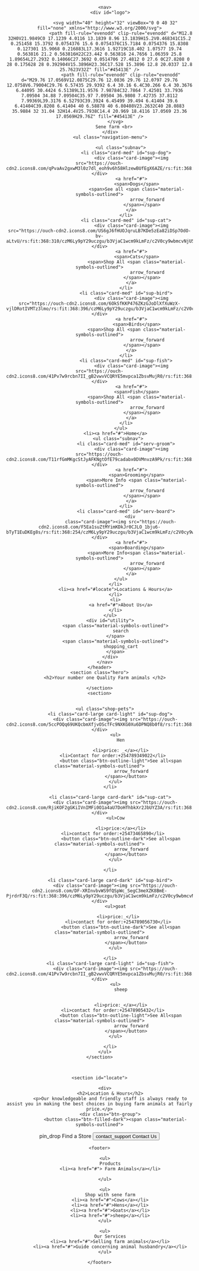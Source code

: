 <!DOCTYPE html>
<html lang="en">
<head>
    <meta charset="UTF-8">
    <meta name="viewport" content="width=device-width, initial-scale=1.0">
    <link rel="preconnect" href="https://fonts.googleapis.com">
    <link rel="preconnect" href="https://fonts.gstatic.com" crossorigin>
    <link href="https://fonts.googleapis.com/css2?family=Poppins:ital,wght@0,400;0,500;0,600;0,700;0,800;1,400;1,500;1,600;1,700;1,800&display=swap" rel="stylesheet">
    <link href="https://fonts.googleapis.com/css2?family=Material+Symbols+Outlined" rel="stylesheet" />
  <link rel="stylesheet" href="https://cdnjs.cloudflare.com/ajax/libs/meyer-reset/2.0/reset.min.css">
    <link rel="stylesheet" href="sene farm.css">
    <title>Sene farm</title>
</head>
<body>
    <header>
        
        <nav>
            <div id="logo">

                <svg width="40" height="32" viewBox="0 0 40 32" fill="none" xmlns="http://www.w3.org/2000/svg">
                    <path fill-rule="evenodd" clip-rule="evenodd" d="M12.8 32H0V21.9849C0 17.1239 4.0116 13.1839 8.96 13.1839H15.2V0.468341C15.2 0.251458 15.3792 0.0754376 15.6 0.0754376C15.7184 0.0754376 15.8308 0.127301 15.9068 0.216883L17.3616 1.92719C18.402 1.07577 19.74 0.563816 21.2 0.563816H22C23.442 0.563816 24.7656 1.06359 25.8 1.89654L27.2932 0.14066C27.3692 0.0514706 27.4812 0 27.6 0C27.8208 0 28 0.175628 28 0.392904V15.3896H23.36C17.528 15.3896 12.8 20.0337 12.8 25.7623V32Z" fill="#45413E" />
                    <path fill-rule="evenodd" clip-rule="evenodd" d="M29.76 17.0569V12.0875C29.76 12.0836 29.76 12.0797 29.76 12.0758V6.79004C29.76 6.57435 29.9392 6.4 30.16 6.4C30.266 6.4 30.3676 6.44095 30.4424 6.51389L31.9576 7.98784C32.7864 7.42501 33.7936 7.09504 34.88 7.09504C35.97 7.09504 36.9808 7.42735 37.8112 7.99369L39.3176 6.52793C39.3924 6.45499 39.494 6.41404 39.6 6.41404C39.8208 6.41404 40 6.58878 40 6.80408V23.2632C40 28.0883 35.9884 32 31.04 32H14.4V25.7938C14.4 20.969 18.4116 17.0569 23.36 17.0569H29.76Z" fill="#45413E" />
                </svg>
               Sene farm <br>
            </div>
            <ul class="navigation-menu">
                
                    <ul class="subnav">
                        <li class="card-med" id="sup-dog">
                            <div class="card-image"><img src="https://ouch-cdn2.icons8.com/qPvaAv2gxwM3l0z7dl_eoh9v6h58HlzewBUfEgX6AZE/rs:fit:368:386/czM6Ly9pY29uczgu/b3VjaC1wcm9kLmFz/c2V0cy9wbmcvMTIv/ZmM4YjNlYmItMDNj/Ni00NGM3LTliNGUt/YTUyOWUzOGU4NTE2/LnBuZw.png"></div>
                            <a href="#">
                                <span>Dogs</span>
                                <span>See all <span class="material-symbols-outlined">
                                        arrow_forward
                                    </span></span>
                            </a>
                        </li>
                        <li class="card-med" id="sup-cat">
                            <div class="card-image"><img src="https://ouch-cdn2.icons8.com/US6gJ6fHUOJqruLB7KDe5zEa82iDSp7OdO-bv-aLtvU/rs:fit:368:310/czM6Ly9pY29uczgu/b3VjaC1wcm9kLmFz/c2V0cy9wbmcvNjU5/LzdmOWU1ZjU0LTMx/ZDQtNDgwNS1iM2E2/LWM3NzgyMTcyNzJh/NC5wbmc.png"></div>
                            <a href="#">
                                <span>Cats</span>
                                <span>Shop All <span class="material-symbols-outlined">
                                        arrow_forward
                                    </span></span>
                            </a>
                        </li>
                        <li class="card-med" id="sup-bird">
                            <div class="card-image"><img src="https://ouch-cdn2.icons8.com/6OkSfKKP476ZKzGJoDlXfXuWzX-vjlDRotIVMTz3lmo/rs:fit:368:396/czM6Ly9pY29uczgu/b3VjaC1wcm9kLmFz/c2V0cy9wbmcvNzA1/LzRkNmI1YjIwLTQy/YWQtNDVlMC05ZDI5/LTA0MTkyMWZkNWE1/NS5wbmc.png"></div>
                            <a href="#">
                                <span>Birds</span>
                                <span>Shop All <span class="material-symbols-outlined">
                                        arrow_forward
                                    </span></span>
                            </a>
                        </li>
                        <li class="card-med" id="sup-fish">
                            <div class="card-image"><img src="https://ouch-cdn2.icons8.com/41Pv7w9rcbn7II_gB2vwvVCQRYE5mvpca1ZbsvMujR0/rs:fit:368:368/czM6Ly9pY29uczgu/b3VjaC1wcm9kLmFz/c2V0cy9wbmcvNjE5/LzRlZjE1YTgyLTI3/NjYtNDlkNC1hMGE3/LWY4ZjRmNzhjM2M5/NS5wbmc.png"></div>
                            <a href="#">
                                <span>Fish</span>
                                <span>Shop All <span class="material-symbols-outlined">
                                        arrow_forward
                                    </span></span>
                            </a>
                        </li>
                    </ul>
                <li><a href="#">Home</a>
                  <ul class="subnav">
                        <li class="card-med" id="serv-groom">
                            <div class="card-image"><img src="https://ouch-cdn2.icons8.com/T11rfGmMKgcStJyAFKNgtOfE79cadabx0DVMnvzA9Pk/rs:fit:368:313/czM6Ly9pY29uczgu/b3VjaC1wcm9kLmFz/c2V0cy9wbmcvNDQx/LzFlYWU4MWY3LWQ1/ZjYtNDM2Ny1hZjM5/LWVmNTFmMGM5Njk4/MS5wbmc.png"></div>
                            <a href="#">
                                <span>Grooming</span>
                                <span>More Info <span class="material-symbols-outlined">
                                        arrow_forward
                                    </span></span>
                            </a>
                        </li>
                        <li class="card-med" id="serv-board">
                            <div 
                    class="card-image"><img src="https://ouch-cdn2.icons8.com/F5Ea1suZtMYimKDkJr0CJLO_1bju6-bTyT1EuDKEg8s/rs:fit:368:254/czM6Ly9pY29uczgu/b3VjaC1wcm9kLmFz/c2V0cy9wbmcvMjcx/LzVjMzE4NWM0LWZh/NTMtNGQ1OS05ZTM2/LTZjYzBhNGU3ODg0/NC5wbmc.png"></div>
                            <a href="#">
                                <span>Boarding</span>
                                <span>More Info<span class="material-symbols-outlined">
                                        arrow_forward
                                    </span></span>
                            </a>
                    </ul>
                </li>
                <li><a href="#locate">Locations & Hours</a>
                </li>
                <li>
                    <a href="#">About Us</a>
                </li>
            </ul>
            <div id="utility">
                <span class="material-symbols-outlined">
                    search
                </span>
                <span class="material-symbols-outlined">
                    shopping_cart
                </span>
            </div>
        </nav>
    </header>
    <section class="hero">
        <h2>Your number one Quality Farm animals </h2>
     
    </section>
    <section>
       

        <ul class="shop-pets">
            <li class="card-large card-light" id="sup-dog">
                <div class="card-image"><img src="https://ouch-cdn2.icons8.com/5ccPOQq69UKQcbmXfjvOScfFc9NXKG0Xu6DPNQ8b0f8/rs:fit:368:247/czM6Ly9pY29uczgu/b3VjaC1wcm9kLmFz/c2V0cy9wbmcvMTEw/LzFlODdiYzcyLTBl/OWEtNDFlNS05N2Ey/LTMzYTA4MDQ5MWU1/OC5wbmc.png"></div>
                <ul>
                    Hen
                    
                    <li>price: _</a></li>
              <li>Contact for order:+254789349022</li>
                    <button class="btn-outline-light">See all<span class="material-symbols-outlined">
                            arrow_forward
                        </span></button>
                </ul>
            </li>

            <li class="card-large card-dark" id="sup-cat">
                <div class="card-image"><img src="https://ouch-cdn2.icons8.com/RjiKOF2gGKiIVnIMFi0O1a4aU7DoHfhbkXr2JbUYZ3A/rs:fit:368:313/czM6Ly9pY29uczgu/b3VjaC1wcm9kLmFz/c2V0cy9wbmcvMzEy/LzliNDQ3MmVlLWZh/YjMtNDQwNy1iOWVh/LWMwOTdlYWNjNWE3/NS5wbmc.png"></div>
                <ul>Cow
                    
                    <li>price:</a></li>
              <li>contact for order:+25473465890</li>
                    <button class="btn-outline-dark">See all<span class="material-symbols-outlined">
                            arrow_forward
                        </span></button>
                </ul>

            </li>

            <li class="card-large card-dark" id="sup-bird">
                <div class="card-image"><img src="https://ouch-cdn2.icons8.com/DF-XRInvbvWS9fQSpWc_SegC3meXZK8BmE-PjrdrF3Q/rs:fit:368:396/czM6Ly9pY29uczgu/b3VjaC1wcm9kLmFz/c2V0cy9wbmcvNzI3/LzQyYWIyNzliLWJj/ZDgtNGEyMC04MGRi/LTk3MzU4YWFmNTVk/OS5wbmc.png"> </div>
                <ul>goat
                    
                  <li>price:_</li>
                  <li>contact for order:+254789056730</li>
                    <button class="btn-outline-dark">See all<span class="material-symbols-outlined">
                            arrow_forward
                        </span></button>
                </ul>

            </li>
            <li class="card-large card-light" id="sup-fish">
                <div class="card-image"><img src="https://ouch-cdn2.icons8.com/41Pv7w9rcbn7II_gB2vwvVCQRYE5mvpca1ZbsvMujR0/rs:fit:368:368/czM6Ly9pY29uczgu/b3VjaC1wcm9kLmFz/c2V0cy9wbmcvNjE5/LzRlZjE1YTgyLTI3/NjYtNDlkNC1hMGE3/LWY4ZjRmNzhjM2M5/NS5wbmc.png"></div>
                <ul>
                    sheep
                    
                   
                    <li>price:_</a></li>
              <li>contact for order:+25478905432</li>
                    <button class="btn-outline-light">See All<span class="material-symbols-outlined">
                            arrow_forward
                        </span></button>
                </ul>

            </li>
        </ul>
    </section>

              

    <section id="locate">

        <div>
            <h2>Location & Hours</h2>
            <p>Our knowledgeable and friendly staff is always ready to assist you in making the best choices in buying farm animals at fairly price.</p>
            <div class="btn-group">
                <button class="btn-filled-dark"><span class="material-symbols-outlined">
pin_drop
</span>Find a Store</button>
                <button class="btn-outline-dark btn-hover-color"><span class="material-symbols-outlined">
contact_support
</span> Contact Us</button>
            </div>
        </div>
    </section>

    <footer>

        <ul>
            Products
            <li><a href="#"> Farm Animals</a></li>
            
        </ul>

        <ul>
            Shop with sene farm
            <li><a href="#">Cows</a></li>
            <li><a href="#">Hens</a></li>
            <li><a href="#">Goats</a></li>
            <li><a href="#">sheep</a></li>
        </ul>

        <ul>
            Our Services
            <li><a href="#">Selling farm animals</a></li>
            <li><a href="#">Guide concerning animal husbandry</a></li>
        </ul>
       
    </footer>
</body>
</html>

